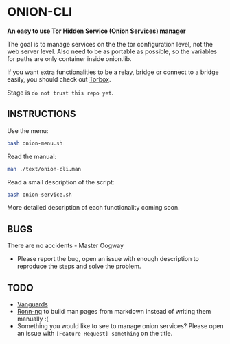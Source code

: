 # ONION-CLI

**An easy to use Tor Hidden Service (Onion Services) manager**

The goal is to manage services on the the tor configuration level, not the web server level. Also need to be as portable as possible, so the variables for paths are only container inside onion.lib.

If you want extra functionalities to be a relay, bridge or connect to a bridge easily, you should check out [Torbox](https://github.com/radio24/TorBox).

Stage is `do not trust this repo yet`.

## INSTRUCTIONS

Use the menu:

```bash
bash onion-menu.sh
```

Read the manual:

```bash
man ./text/onion-cli.man
```

Read a small description of the script:

```bash
bash onion-service.sh
```

More detailed description of each functionality coming soon.

## BUGS

There are no accidents - Master Oogway

* Please report the bug, open an issue with enough description to reproduce the steps and solve the problem.

## TODO

* [Vanguards](https://github.com/mikeperry-tor/vanguards)
* [Ronn-ng](https://github.com/apjanke/ronn-ng/) to build man pages from markdown instead of writing them manually :(
* Something you would like to see to manage onion services? Please open an issue with `[Feature Request] something` on the title.